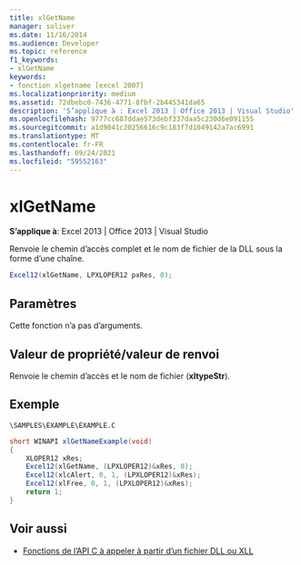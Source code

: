 ```yaml
---
title: xlGetName
manager: soliver
ms.date: 11/16/2014
ms.audience: Developer
ms.topic: reference
f1_keywords:
- xlGetName
keywords:
- fonction xlgetname [excel 2007]
ms.localizationpriority: medium
ms.assetid: 72dbebc0-7436-4771-8fbf-2b445341da65
description: 'S’applique à : Excel 2013 | Office 2013 | Visual Studio'
ms.openlocfilehash: 9777cc687ddae573debf337daa5c230d6e091155
ms.sourcegitcommit: a1d9041c20256616c9c183f7d1049142a7ac6991
ms.translationtype: MT
ms.contentlocale: fr-FR
ms.lasthandoff: 09/24/2021
ms.locfileid: "59552163"
---
```

# <a name="xlgetname"></a>xlGetName

**S’applique à**: Excel 2013 | Office 2013 | Visual Studio 
  
Renvoie le chemin d’accès complet et le nom de fichier de la DLL sous la forme d’une chaîne.
  
```cs
Excel12(xlGetName, LPXLOPER12 pxRes, 0);
```

## <a name="parameters"></a>Paramètres

Cette fonction n’a pas d’arguments.
  
## <a name="property-valuereturn-value"></a>Valeur de propriété/valeur de renvoi

Renvoie le chemin d’accès et le nom de fichier (**xltypeStr**). 
  
## <a name="example"></a>Exemple

`\SAMPLES\EXAMPLE\EXAMPLE.C`
  
```cs
short WINAPI xlGetNameExample(void)
{
    XLOPER12 xRes;
    Excel12(xlGetName, (LPXLOPER12)&xRes, 0);
    Excel12(xlcAlert, 0, 1, (LPXLOPER12)&xRes);
    Excel12(xlFree, 0, 1, (LPXLOPER12)&xRes);
    return 1;
}
```

## <a name="see-also"></a>Voir aussi

- [Fonctions de l’API C à appeler à partir d’un fichier DLL ou XLL](c-api-functions-that-can-be-called-only-from-a-dll-or-xll.md)

